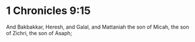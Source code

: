 # 1 Chronicles 9:15

And Bakbakkar, Heresh, and Galal, and Mattaniah the son of Micah, the son of Zichri, the son of Asaph;